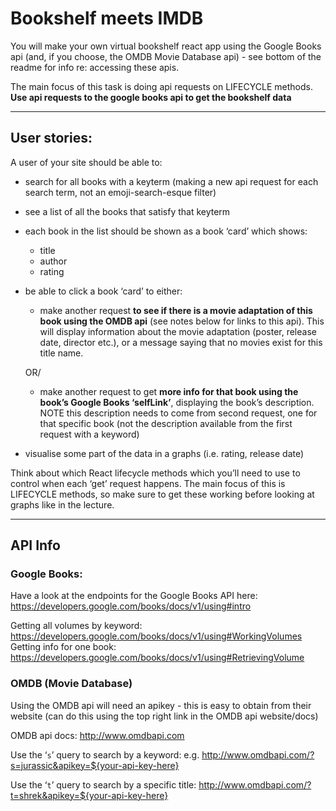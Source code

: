 

# Bookshelf meets IMDB

You will make your own virtual bookshelf react app using the Google Books api (and, if you choose, the OMDB Movie Database api) - see bottom of the readme for info re: accessing these apis.

The main focus of this task is doing api requests on LIFECYCLE methods. **Use api requests to the google books api to get the bookshelf data**

---

## User stories:

A user of your site should be able to:

- search for all books with a keyterm (making a new api request for each search term, not an emoji-search-esque filter)
- see a list of all the books that satisfy that keyterm
- each book in the list should be shown as a book ‘card’ which shows:
  - title
  - author
  - rating
- be able to click a book ‘card’ to either:

  - make another request **to see if there is a movie adaptation of this book using the OMDB api** (see notes below for links to this api). This will display information about the movie adaptation (poster, release date, director etc.), or a message saying that no movies exist for this title name.

  OR/

  - make another request to get **more info for that book using the book’s Google Books ‘selfLink’**, displaying the book’s description. NOTE this description needs to come from second request, one for that specific book (not the description available from the first request with a keyword)

- visualise some part of the data in a graphs (i.e. rating, release date)

Think about which React lifecycle methods which you’ll need to use to control when each ‘get’ request happens. The main focus of this is LIFECYCLE methods, so make sure to get these working before looking at graphs like in the lecture.

---

## API Info

### Google Books:

Have a look at the endpoints for the Google Books API here: https://developers.google.com/books/docs/v1/using#intro

Getting all volumes by keyword: https://developers.google.com/books/docs/v1/using#WorkingVolumes
Getting info for one book: https://developers.google.com/books/docs/v1/using#RetrievingVolume

### OMDB (Movie Database)

Using the OMDB api will need an apikey - this is easy to obtain from their website (can do this using the top right link in the OMDB api website/docs)

OMDB api docs: http://www.omdbapi.com

Use the ‘`s`’ query to search by a keyword: e.g. http://www.omdbapi.com/?s=jurassic&apikey=${your-api-key-here}

Use the ‘`t`’ query to search by a specific title: http://www.omdbapi.com/?t=shrek&apikey=${your-api-key-here}
